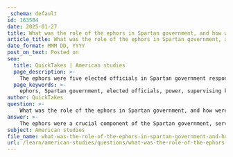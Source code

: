 ```yaml
---
_schema: default
id: 163584
date: 2025-01-27
title: What was the role of the ephors in Spartan government, and how were they elected?
article_title: What was the role of the ephors in Spartan government, and how were they elected?
date_format: MMM DD, YYYY
post_on_text: Posted on
seo:
  title: QuickTakes | American studies
  page_description: >-
    The ephors were five elected officials in Spartan government responsible for supervising kings, enforcing laws, and managing public affairs, playing a critical role in maintaining a balance of power within the political system.
  page_keywords: >-
    ephors, Spartan government, elected officials, power, supervising kings, enforcing laws, public affairs, Spartiates, accountability, mixed constitution, monarchy, oligarchy, democracy, checks and balances, ancient Greece
author: QuickTakes
question: >-
    What was the role of the ephors in Spartan government, and how were they elected?
answer: >-
    The ephors were a crucial component of the Spartan government, serving as a group of five elected officials who held significant power and acted as overseers of the state. Their primary responsibilities included supervising the kings, enforcing laws, and managing public affairs. This role was essential in maintaining a balance of power within the Spartan political system, ensuring that the kings did not abuse their authority.\n\nEphors were elected annually from the Spartiates, the full citizens of Sparta. This annual election process allowed for a rotation of leadership and provided a mechanism for accountability. One of the ephors would give his name to the year, which was a common practice in ancient Greek city-states to mark time. The ephors were considered to be "sovereign" in their capacity, meaning they had substantial authority over various aspects of governance, including judicial matters and oversight of the military.\n\nThe influence of the ephors was a key aspect of the mixed constitution of Sparta, which combined elements of monarchy (through the dual kingship), oligarchy (through the Gerousia, or council of elders), and democracy (through the Apella, or assembly of citizens). This system of checks and balances was vital for maintaining stability and preventing any single entity from gaining excessive power.
subject: American studies
file_name: what-was-the-role-of-the-ephors-in-spartan-government-and-how-were-they-elected.md
url: /learn/american-studies/questions/what-was-the-role-of-the-ephors-in-spartan-government-and-how-were-they-elected
---
```


&nbsp;